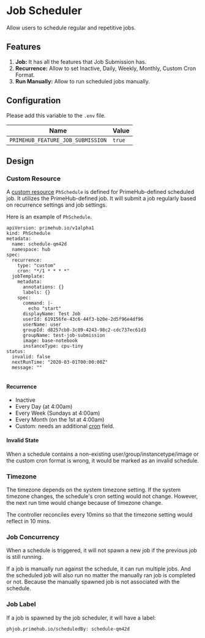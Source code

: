 # Job Scheduler

Allow users to schedule regular and repetitive jobs.

## Features

1. **Job:** It has all the features that Job Submission has.
2. **Recurrence:** Allow to set Inactive, Daily, Weekly, Monthly, Custom Cron Format.
3. **Run Manually:** Allow to run scheduled jobs manually.

## Configuration

Please add this variable to the `.env` file.

| Name                              | Value  |
| --------------------------------- | ------ |
| `PRIMEHUB_FEATURE_JOB_SUBMISSION` | `true` |

## Design

### Custom Resource

A [custom resource](https://kubernetes.io/docs/concepts/extend-kubernetes/api-extension/custom-resources/) `PhSchedule` is defined for PrimeHub-defined scheduled job. It utilizes the PrimeHub-defined job. It will submit a job regularly based on recurrence settings and job settings.

Here is an example of `PhSchedule`.

```
apiVersion: primehub.io/v1alpha1
kind: PhSchedule
metadata:
  name: schedule-qm42d
  namespace: hub
spec:
  recurrence:
    type: "custom"
    cron: "*/1 * * * *"
  jobTemplate:
    metadata:
      annotations: {}
      labels: {}
    spec:
      command: |-
        echo "start"
      displayName: Test Job
      userId: 619156fe-43c6-44f3-b20e-2d5f96e4df96
      userName: user  
      groupId: d8257cb0-3c89-4243-98c2-cdc737ec61d3
      groupName: test-job-submission
      image: base-notebook
      instanceType: cpu-tiny
status:
  invalid: false
  nextRunTime: "2020-03-01T00:00:00Z"
  message: ""
  
```

#### Recurrence

* Inactive
* Every Day (at 4:00am)
* Every Week (Sundays at 4:00am)
* Every Month (on the 1st at 4:00am)
* Custom: needs an additional [cron](https://en.wikipedia.org/wiki/Cron) field.

#### Invalid State

When a schedule contains a non-existing user/group/instancetype/image or the custom cron format is wrong, it would be marked as an invalid schedule.

### Timezone

The timezone depends on the system timezone setting. If the system timezone changes, the schedule's cron setting would not change. However, the next run time would change because of timezone change.

The controller reconciles every 10mins so that the timezone setting would reflect in 10 mins.

### Job Concurrency

When a schedule is triggered, it will not spawn a new job if the previous job is still running.

If a job is manually run against the schedule, it can run multiple jobs. And the scheduled job will also run no matter the manually ran job is completed or not. Because the manually spawned job is not associated with the schedule.

### Job Label

If a job is spawned by the job scheduler, it will have a label:

```
phjob.primehub.io/scheduledBy: schedule-qm42d
```
